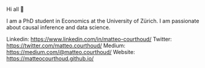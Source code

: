 ### 

Hi all 👋

I am a PhD student in Economics at the University of Zürich. I am passionate about causal inference and data science.

Linkedin: https://www.linkedin.com/in/matteo-courthoud/
Twitter: https://twitter.com/matteo.courthoud/
Medium: https://medium.com/@matteo.courthoud/
Website: https://matteocourthoud.github.io/
